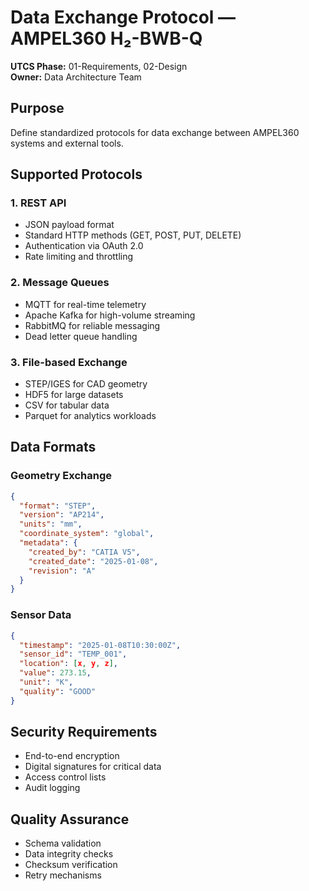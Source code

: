 # Data Exchange Protocol — AMPEL360 H₂-BWB-Q

**UTCS Phase:** 01-Requirements, 02-Design  
**Owner:** Data Architecture Team

## Purpose
Define standardized protocols for data exchange between AMPEL360 systems and external tools.

## Supported Protocols

### 1. REST API
- JSON payload format
- Standard HTTP methods (GET, POST, PUT, DELETE)
- Authentication via OAuth 2.0
- Rate limiting and throttling

### 2. Message Queues
- MQTT for real-time telemetry
- Apache Kafka for high-volume streaming
- RabbitMQ for reliable messaging
- Dead letter queue handling

### 3. File-based Exchange
- STEP/IGES for CAD geometry
- HDF5 for large datasets
- CSV for tabular data
- Parquet for analytics workloads

## Data Formats

### Geometry Exchange
```json
{
  "format": "STEP",
  "version": "AP214",
  "units": "mm",
  "coordinate_system": "global",
  "metadata": {
    "created_by": "CATIA V5",
    "created_date": "2025-01-08",
    "revision": "A"
  }
}
```

### Sensor Data
```json
{
  "timestamp": "2025-01-08T10:30:00Z",
  "sensor_id": "TEMP_001",
  "location": [x, y, z],
  "value": 273.15,
  "unit": "K",
  "quality": "GOOD"
}
```

## Security Requirements
- End-to-end encryption
- Digital signatures for critical data
- Access control lists
- Audit logging

## Quality Assurance
- Schema validation
- Data integrity checks
- Checksum verification
- Retry mechanisms